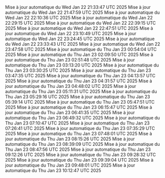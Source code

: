 Mise à jour automatique du Wed Jan 22 21:33:47 UTC 2025
Mise à jour automatique du Wed Jan 22 21:47:59 UTC 2025
Mise à jour automatique du Wed Jan 22 22:10:36 UTC 2025
Mise à jour automatique du Wed Jan 22 22:29:15 UTC 2025
Mise à jour automatique du Wed Jan 22 22:39:15 UTC 2025
Mise à jour automatique du Wed Jan 22 22:47:51 UTC 2025
Mise à jour automatique du Wed Jan 22 23:10:49 UTC 2025
Mise à jour automatique du Wed Jan 22 23:24:45 UTC 2025
Mise à jour automatique du Wed Jan 22 23:33:43 UTC 2025
Mise à jour automatique du Wed Jan 22 23:47:58 UTC 2025
Mise à jour automatique du Thu Jan 23 00:54:04 UTC 2025
Mise à jour automatique du Thu Jan 23 02:09:50 UTC 2025
Mise à jour automatique du Thu Jan 23 02:51:48 UTC 2025
Mise à jour automatique du Thu Jan 23 03:13:20 UTC 2025
Mise à jour automatique du Thu Jan 23 03:30:25 UTC 2025
Mise à jour automatique du Thu Jan 23 03:47:35 UTC 2025
Mise à jour automatique du Thu Jan 23 04:13:57 UTC 2025
Mise à jour automatique du Thu Jan 23 04:31:57 UTC 2025
Mise à jour automatique du Thu Jan 23 04:48:02 UTC 2025
Mise à jour automatique du Thu Jan 23 05:11:31 UTC 2025
Mise à jour automatique du Thu Jan 23 05:29:16 UTC 2025
Mise à jour automatique du Thu Jan 23 05:39:14 UTC 2025
Mise à jour automatique du Thu Jan 23 05:47:51 UTC 2025
Mise à jour automatique du Thu Jan 23 06:15:47 UTC 2025
Mise à jour automatique du Thu Jan 23 06:41:35 UTC 2025
Mise à jour automatique du Thu Jan 23 06:49:32 UTC 2025
Mise à jour automatique du Thu Jan 23 07:10:47 UTC 2025
Mise à jour automatique du Thu Jan 23 07:26:41 UTC 2025
Mise à jour automatique du Thu Jan 23 07:35:29 UTC 2025
Mise à jour automatique du Thu Jan 23 07:48:01 UTC 2025
Mise à jour automatique du Thu Jan 23 08:15:26 UTC 2025
Mise à jour automatique du Thu Jan 23 08:39:09 UTC 2025
Mise à jour automatique du Thu Jan 23 08:47:56 UTC 2025
Mise à jour automatique du Thu Jan 23 09:12:26 UTC 2025
Mise à jour automatique du Thu Jan 23 09:28:32 UTC 2025
Mise à jour automatique du Thu Jan 23 09:39:04 UTC 2025
Mise à jour automatique du Thu Jan 23 09:48:01 UTC 2025
Mise à jour automatique du Thu Jan 23 10:12:47 UTC 2025
